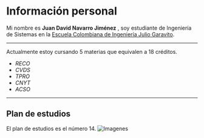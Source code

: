 # Información personal 
Mi nombre es **Juan David Navarro Jiménez** , soy estudiante de
Ingeniería de Sistemas en la [Escuela Colombiana de Ingeniería Julio Garavito](https://www.escuelaing.edu.co/es/). 

---

Actualmente estoy cursando 5 materias que equivalen a 18 créditos.
-	*RECO*
-	*CVDS*
-	*TPRO*
-	*CNYT*
-	*ACSO*

---

## Plan de estudios
El plan de estudios es el número 14.
![Imagenes](https://github.com/JuanNavarroJ/Laboratorio1-Introduccion-GIT/blob/master/Juan%20David%20Navarro%20Jimenez/Img/PlanDeEstudios.PNG)
